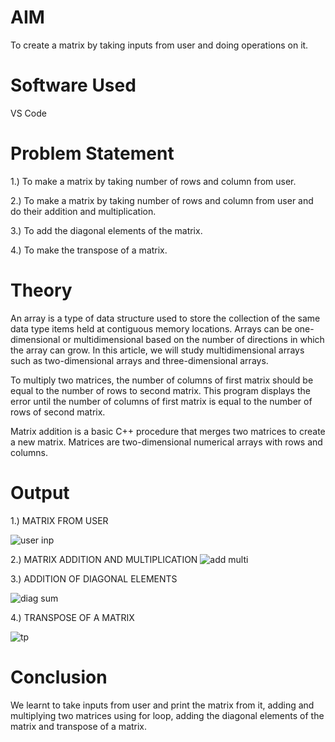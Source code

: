 # AIM
To create a matrix by taking inputs from user and doing operations on it.

# Software Used
VS Code

# Problem Statement
1.) To make a matrix by taking number of rows and column from user.

2.) To make a matrix by taking number of rows and column from user and do their addition and multiplication.

3.) To add the diagonal elements of the matrix.

4.) To make the transpose of a matrix.

# Theory
An array is a type of data structure used to store the collection of the same data type items held at contiguous memory locations. Arrays can be one-dimensional or multidimensional based on the number of directions in which the array can grow. In this article, we will study multidimensional arrays such as two-dimensional arrays and three-dimensional arrays.

To multiply two matrices, the number of columns of first matrix should be equal to the number of rows to second matrix. This program displays the error until the number of columns of first matrix is equal to the number of rows of second matrix.

Matrix addition is a basic C++ procedure that merges two matrices to create a new matrix. Matrices are two-dimensional numerical arrays with rows and columns.


# Output
1.) MATRIX FROM USER

![user inp](https://github.com/user-attachments/assets/b4d79580-c7c5-4e97-8b41-d70e50e65e9b)

2.) MATRIX ADDITION AND MULTIPLICATION
![add multi](https://github.com/user-attachments/assets/1a6f5ef5-92bb-4493-aa1d-b7e382386c06)


3.) ADDITION OF DIAGONAL ELEMENTS

![diag sum](https://github.com/user-attachments/assets/825778b3-2411-414c-a6bc-f6effa809a3d)

4.) TRANSPOSE OF A MATRIX

![tp](https://github.com/user-attachments/assets/0277636a-da3f-4bdf-a433-dbd4aa89237c)

# Conclusion
We learnt to take inputs from user and print the matrix from it, adding and multiplying two matrices using for loop, adding the diagonal elements of the matrix and transpose of a matrix.
